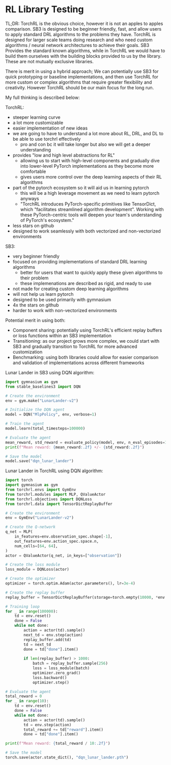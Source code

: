 # RL Library Testing

TL;DR: TorchRL is the obvious choice, however it is not an apples to apples comparison. SB3 is designed to be beginner friendly, fast, and allow users to apply standard DRL algorithms to the problems they have. TorchRL is designed for larger scale teams doing research and who need custom algorithms / neural network architectures to achieve their goals. SB3 Provides the standard known algorithms, while in TorchRL we would have to build them ourselves with the building blocks provided to us by the library. These are not mutually exclusive libraries.

There is merit in using a hybrid approach; We can potentially use SB3 for quick prototyping or baseline implementations, and then use TorchRL for more custom or complex algorithms that require greater flexibility and creativity. However TorchRL should be our main focus for the long run.

My full thinking is described below:

TorchRL:
- steeper learning curve
- a lot more customizable
- easier implementation of new ideas
- we are going to have to understand a lot more about RL, DRL, and DL to be able to use torchrl effectively
	- pro and con bc it will take longer but also we will get a deeper understanding
- provides "low and high level abstractions for RL"
	- allowing us to start with high-level components and gradually dive into lower-level PyTorch implementations as they become more comfortable
	- gives users more control over the deep learning aspects of their RL algorithms
- part of the pytorch ecosystem so it will aid us in learning pytorch
	- this will be a high leverage movement as we need to learn pytorch anyways
	- "TorchRL introduces PyTorch-specific primitives like TensorDict, which "facilitates streamlined algorithm development". Working with these PyTorch-centric tools will deepen your team's understanding of PyTorch's ecosystem."
- less stars on github
- designed to work seamlessly with both vectorized and non-vectorized environments

SB3:
- very beginner friendly
- focused on providing implementations of standard DRL learning algorithms
	- better for users that want to quickly apply these given algorithms to their problem
	- these implemenations are described as rigid, and ready to use
- not made for creating custom deep learning algorithms
- will not help us learn pytorch
- designed to be used primarily with gymnasium
- 4x the stars on github
- harder to work with non-vectorized environments

Potential merit in using both:
- Component sharing: potentially using TorchRL's efficient replay buffers or loss functions within an SB3 implementation
- Transitioning: as our project grows more complex, we could start with SB3 and gradually transition to TorchRL for more advanced customization
- Benchmarking: using both libraries could allow for easier comparison and validation of implementations across different frameworks


Lunar Lander in SB3 using DQN algorithm:
```python
import gymnasium as gym
from stable_baselines3 import DQN

# Create the environment
env = gym.make("LunarLander-v2")

# Initialize the DQN agent
model = DQN("MlpPolicy", env, verbose=1)

# Train the agent
model.learn(total_timesteps=100000)

# Evaluate the agent
mean_reward, std_reward = evaluate_policy(model, env, n_eval_episodes=10)
print(f"Mean reward: {mean_reward:.2f} +/- {std_reward:.2f}")

# Save the model
model.save("dqn_lunar_lander")
```

Lunar Lander in TorchRL using DQN algorithm:
```python
import torch
import gymnasium as gym
from torchrl.envs import GymEnv
from torchrl.modules import MLP, QValueActor
from torchrl.objectives import DQNLoss
from torchrl.data import TensorDictReplayBuffer

# Create the environment
env = GymEnv("LunarLander-v2")

# Create the Q-network
q_net = MLP(
    in_features=env.observation_spec.shape[-1],
    out_features=env.action_spec.space.n,
    num_cells=[64, 64],
)
actor = QValueActor(q_net, in_keys=["observation"])

# Create the loss module
loss_module = DQNLoss(actor)

# Create the optimizer
optimizer = torch.optim.Adam(actor.parameters(), lr=3e-4)

# Create the replay buffer
replay_buffer = TensorDictReplayBuffer(storage=torch.empty(10000, *env.observation_spec.shape))

# Training loop
for _ in range(100000):
    td = env.reset()
    done = False
    while not done:
        action = actor(td).sample()
        next_td = env.step(action)
        replay_buffer.add(td)
        td = next_td
        done = td["done"].item()
        
        if len(replay_buffer) > 1000:
            batch = replay_buffer.sample(256)
            loss = loss_module(batch)
            optimizer.zero_grad()
            loss.backward()
            optimizer.step()

# Evaluate the agent
total_reward = 0
for _ in range(10):
    td = env.reset()
    done = False
    while not done:
        action = actor(td).sample()
        td = env.step(action)
        total_reward += td["reward"].item()
        done = td["done"].item()

print(f"Mean reward: {total_reward / 10:.2f}")

# Save the model
torch.save(actor.state_dict(), "dqn_lunar_lander.pth")
```
